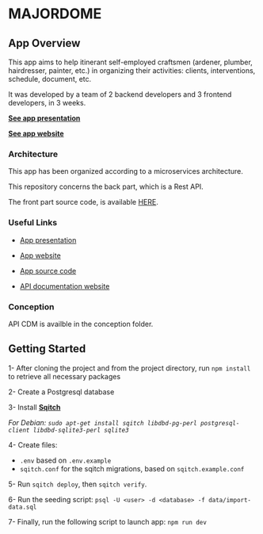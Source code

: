 # MAJORDOME

## App Overview

This app aims to help itinerant self-employed craftsmen (ardener, plumber, hairdresser, painter, etc.) in organizing their activities: clients, interventions, schedule, document, etc.

It was developed by a team of 2 backend developers and 3 frontend developers, in 3 weeks.

**[See app presentation](https://youtu.be/fIBe2SE69I0)**

**[See app website](https://majordome-app.herokuapp.com/)**

### Architecture

This app has been organized according to a microservices architecture.

This repository concerns the back part, which is a Rest API.

The front part source code, is available [HERE](https://github.com/yassir-abid/MAJORDOME-APP-FRONT).

### Useful Links

- [App presentation](https://youtu.be/fIBe2SE69I0)

- [App website](https://majordome-app.herokuapp.com/)

- [App source code](https://github.com/yassir-abid/MAJORDOME-APP-FRONT)

- [API documentation website](https://majordome-api.herokuapp.com/)

### Conception

API CDM is availble in the conception folder.

## Getting Started

1- After cloning the project and from the project directory, run `npm install` to retrieve all necessary packages

2- Create a Postgresql database

3- Install **[Sqitch](https://sqitch.org/)**

*For Debian: `sudo apt-get install sqitch libdbd-pg-perl postgresql-client libdbd-sqlite3-perl sqlite3`*

4- Create files:

- `.env` based on `.env.example`
- `sqitch.conf` for the sqitch migrations, based on `sqitch.example.conf`

5- Run `sqitch deploy`, then `sqitch verify`.

6- Run the seeding script: `psql -U <user> -d <database> -f data/import-data.sql`

7- Finally, run the following script to launch app: `npm run dev`
